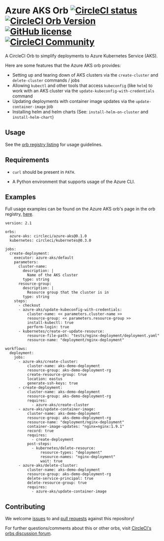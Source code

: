 # Azure AKS Orb [![CircleCI status](https://circleci.com/gh/CircleCI-Public/azure-aks-orb.svg "CircleCI status")](https://circleci.com/gh/CircleCI-Public/azure-aks-orb) [![CircleCI Orb Version](https://img.shields.io/badge/endpoint.svg?url=https://badges.circleci.io/orb/circleci/azure-aks)](https://circleci.com/orbs/registry/orb/circleci/azure-aks) [![GitHub license](https://img.shields.io/badge/license-MIT-blue.svg)](https://raw.githubusercontent.com/circleci-public/azure-aks-orb/master/LICENSE) [![CircleCI Community](https://img.shields.io/badge/community-CircleCI%20Discuss-343434.svg)](https://discuss.circleci.com/c/orbs)

A CircleCI Orb to simplify deployments to Azure Kubernetes Service (AKS).

Here are some features that the Azure AKS orb provides:

- Setting up and tearing down of AKS clusters via the `create-cluster` and `delete-cluster` commands / jobs
- Allowing `kubectl` and other tools that access `kubeconfig` (like `helm`) to work with an AKS cluster via the `update-kubeconfig-with-credentials` command
- Updating deployments with container image updates via the `update-container-image` job
- Installing helm and helm charts (See: `install-helm-on-cluster` and `install-helm-chart`)

## Usage

See the [orb registry listing](http://circleci.com/orbs/registry/orb/circleci/azure-aks) for usage guidelines.

## Requirements

- `curl` should be present in `PATH`.

- A Python environment that supports usage of the Azure CLI.

## Examples

Full usage examples can be found on the Azure AKS orb's page in the orb registry, [here](https://circleci.com/orbs/registry/orb/circleci/azure-aks#usage-examples).

```
version: 2.1

orbs:
  azure-aks: circleci/azure-aks@0.1.0
  kubernetes: circleci/kubernetes@0.3.0

jobs:
  create-deployment:
    executor: azure-aks/default
    parameters:
      cluster-name:
        description: |
          Name of the AKS cluster
        type: string
      resource-group:
        description: |
          Resource group that the cluster is in
        type: string
    steps:
      - checkout
      - azure-aks/update-kubeconfig-with-credentials:
          cluster-name: << parameters.cluster-name >>
          resource-group: << parameters.resource-group >>
          install-kubectl: true
          perform-login: true
      - kubernetes/create-or-update-resource:
          resource-file-path: "tests/nginx-deployment/deployment.yaml"
          resource-name: "deployment/nginx-deployment"

workflows:
  deployment:
    jobs:
      - azure-aks/create-cluster:
          cluster-name: aks-demo-deployment
          resource-group: aks-demo-deployment-rg
          create-resource-group: true
          location: eastus
          generate-ssh-keys: true
      - create-deployment:
          cluster-name: aks-demo-deployment
          resource-group: aks-demo-deployment-rg
          requires:
            - azure-aks/create-cluster
      - azure-aks/update-container-image:
          cluster-name: aks-demo-deployment
          resource-group: aks-demo-deployment-rg
          resource-name: "deployment/nginx-deployment"
          container-image-updates: "nginx=nginx:1.9.1"
          record: true
          requires:
            - create-deployment
          post-steps:
            - kubernetes/delete-resource:
                resource-types: "deployment"
                resource-names: "nginx-deployment"
                wait: true
      - azure-aks/delete-cluster:
          cluster-name: aks-demo-deployment
          resource-group: aks-demo-deployment-rg
          delete-service-principal: true
          delete-resource-group: true
          requires:
            - azure-aks/update-container-image
```


## Contributing

We welcome [issues](https://github.com/CircleCI-Public/azure-aks-orb/issues) to and [pull requests](https://github.com/CircleCI-Public/azure-aks-orb/pulls) against this repository!

For further questions/comments about this or other orbs, visit [CircleCI's orbs discussion forum](https://discuss.circleci.com/c/orbs).
